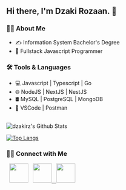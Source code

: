 <h2> Hi there, I'm Dzaki Rozaan. 👋</h2>

<h3>👨‍💼 About Me</h3>

- ✍️ Information System Bachelor's Degree
- 💼 Fullstack Javascript Programmer

<h3> 🛠 Tools & Languages </h3>

- 💻   Javascript | Typescript | Go
- 🌐   NodeJS | NextJS | NestJS
- 🛢    MySQL | PostgreSQL | MongoDB 
- 🔧   VSCode | Postman

<br>

<img align="center" src="https://github-readme-stats.vercel.app/api?username=dzakirz&include_all_commits=true&count_private=true&show_icons=true&line_height=20&&theme=midnight-purple" alt="dzakirz's Github Stats">

</br>

[![Top Langs](https://github-readme-stats.vercel.app/api/top-langs/?username=dzakirz&hide=css,html,scss,procfile&layout=compact&&theme=midnight-purple)](https://github.com/dzakirz?tab=repositories)

<h3>🤝🏻 Connect with Me</h3>

<p align="left">  
  &nbsp; <a href="https://www.twitter.com/rzdzaky/" target="_blank"><img src="https://img.icons8.com/fluency/48/000000/twitter.png" width="50"/></a>  
  &nbsp; <a href="https://www.instagram.com/rzdzaky/" target="_blank"><img src="https://img.icons8.com/color/48/000000/instagram-new.png" width="50"/>
  &nbsp; <a href="mailto:dzakirz.dev@gmail.com@gmail.com" target="_blank"><img src="https://img.icons8.com/color/48/000000/gmail-new.png" width="50"/></a>
</p>
